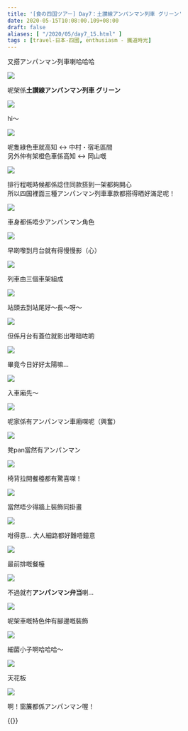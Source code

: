 ```yaml
---
title: '[食の四国ツアー] Day7：土讃線アンパンマン列車 グリーン'
date: 2020-05-15T10:08:00.109+08:00
draft: false
aliases: [ "/2020/05/day7_15.html" ]
tags : [travel-日本-四國, enthusiasm - 鐵道時光]
---
```


又搭アンパンマン列車喇哈哈哈

![](/images/shikoku7k.jpg)

呢架係**土讃線アンパンマン列車 グリーン**

![](/images/shikoku7k1.jpg)

hi～

![](/images/shikoku7k2.jpg)

呢隻綠色車就高知 ↔ 中村・宿毛區間  
另外仲有架橙色車係高知 ↔ 岡山嘅

![](/images/shikoku7k3.jpg)

排行程嘅時候都係諗住同款搭到一架都夠開心  
所以四国裡面三種アンパンマン列車車款都搭得晒好滿足呢！

![](/images/shikoku7k4.jpg)

車身都係唔少アンパンマン角色

![](/images/shikoku7k5.jpg)

早啲嚟到月台就有得慢慢影（心）

![](/images/shikoku7k6.jpg)

列車由三個車架組成

![](/images/shikoku7k7.jpg)

站頭去到站尾好～長～呀～

![](/images/shikoku7k8.jpg)

但係月台有蓋位就影出嚟暗咗啲

![](/images/shikoku7k9.jpg)

畢竟今日好好太陽嘛...

![](/images/shikoku7k10.jpg)

入車廂先～

![](/images/shikoku7k11.jpg)

呢家係有アンパンマン車廂㗎呢（興奮）

![](/images/shikoku7k12.jpg)

凳pan當然有アンパンマン

![](/images/shikoku7k13.jpg)

椅背拉開餐檯都有驚喜㗎！

![](/images/shikoku7k14.jpg)

當然唔少得牆上裝飾同掛畫

![](/images/shikoku7k15.jpg)

咁得意... 大人細路都好難唔鐘意

![](/images/shikoku7k16.jpg)

最前排嘅餐檯

![](/images/shikoku7k17.jpg)

不過就冇**アンパンマン弁当**喇...

![](/images/shikoku7k18.jpg)

呢架車嘅特色仲有腳邊嘅裝飾

![](/images/shikoku7k19.jpg)

細菌小子啊哈哈哈～

![](/images/shikoku7k20.jpg)

天花板

![](/images/shikoku7k21.jpg)

啊！窗簾都係アンパンマン喔！

  
  

{{<shikoku>}}
